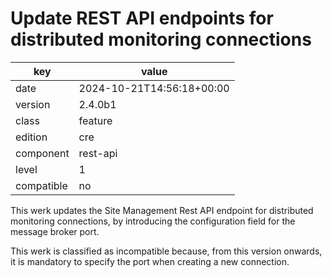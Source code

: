 [//]: # (werk v2)
# Update REST API endpoints for distributed monitoring connections

key        | value
---------- | ---
date       | 2024-10-21T14:56:18+00:00
version    | 2.4.0b1
class      | feature
edition    | cre
component  | rest-api
level      | 1
compatible | no

This werk updates the Site Management Rest API endpoint
for distributed monitoring connections,
by introducing the configuration field for the message broker port.

This werk is classified as incompatible because, from this version onwards,
it is mandatory to specify the port when creating a new connection.
